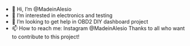 - 👋 Hi, I’m @MadeinAlesio
- 👀 I’m interested in electronics and testing
- 💞️ I’m looking to get help in OBD2 DIY dashboard project
- 📫 How to reach me: Instagram @MadeinAlesio
Thanks to all who want to contribute to this project!
